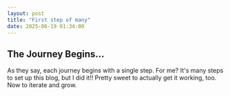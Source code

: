 ```yaml
---
layout: post
title: "First step of many"
date: 2025-06-19 01:34:00
---
```


## The Journey Begins...

As they say, each journey begins with a single step.  For me?  It's many steps to set up this blog, but I did it!!  Pretty sweet to actually get it working, too. Now to iterate and grow.
